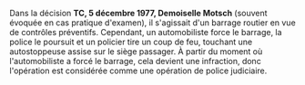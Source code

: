 Dans la décision **TC, 5 décembre 1977, Demoiselle Motsch** (souvent évoquée en cas pratique d'examen), il s'agissait d'un barrage routier en vue de contrôles préventifs. Cependant, un automobiliste force le barrage, la police le poursuit et un policier tire un coup de feu, touchant une autostoppeuse assise sur le siège passager. À partir du moment où l'automobiliste a forcé le barrage, cela devient une infraction, donc l'opération est considérée comme une opération de police judiciaire.
